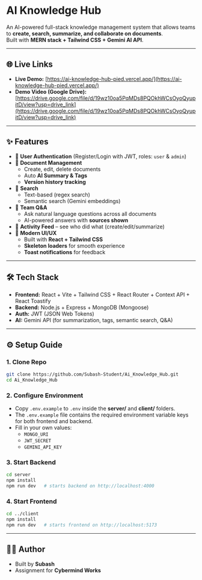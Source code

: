 
# AI Knowledge Hub

An AI-powered full-stack knowledge management system that allows teams to **create, search, summarize, and collaborate on documents**.  
Built with **MERN stack + Tailwind CSS + Gemini AI API**.

---

## 🌐 Live Links
- **Live Demo:** [https://ai-knowledge-hub-pied.vercel.app/](https://ai-knowledge-hub-pied.vercel.app/)  
- **Demo Video (Google Drive):** [https://drive.google.com/file/d/19wz10oa5PqMDs8PQOkhWCsOyoQyupitD/view?usp=drive_link](https://drive.google.com/file/d/19wz10oa5PqMDs8PQOkhWCsOyoQyupitD/view?usp=drive_link)

---

## ✨ Features

- 🔐 **User Authentication** (Register/Login with JWT, roles: `user` & `admin`)
- 📄 **Document Management**  
  - Create, edit, delete documents  
  - Auto **AI Summary & Tags**  
  - **Version history tracking**  
- 🔎 **Search**  
  - Text-based (regex search)  
  - Semantic search (Gemini embeddings)  
- 🤝 **Team Q&A**  
  - Ask natural language questions across all documents  
  - AI-powered answers with **sources shown**  
- 📝 **Activity Feed** – see who did what (create/edit/summarize)  
- 🎨 **Modern UI/UX**  
  - Built with **React + Tailwind CSS**  
  - **Skeleton loaders** for smooth experience  
  - **Toast notifications** for feedback  

---

## 🛠️ Tech Stack

- **Frontend:** React + Vite + Tailwind CSS + React Router + Context API + React Toastify  
- **Backend:** Node.js + Express + MongoDB (Mongoose)  
- **Auth:** JWT (JSON Web Tokens)  
- **AI:** Gemini API (for summarization, tags, semantic search, Q&A)  

---

## ⚙️ Setup Guide

### 1. Clone Repo
```bash
git clone https://github.com/Subash-Student/Ai_Knowledge_Hub.git
cd Ai_Knowledge_Hub
```

### 2. Configure Environment
- Copy `.env.example` to `.env` inside the **server/** and **client/** folders.  
- The `.env.example` file contains the required environment variable keys for both frontend and backend.  
- Fill in your own values:
  - `MONGO_URI`
  - `JWT_SECRET`
  - `GEMINI_API_KEY`

### 3. Start Backend
```bash
cd server
npm install
npm run dev   # starts backend on http://localhost:4000
```

### 4. Start Frontend
```bash
cd ../client
npm install
npm run dev   # starts frontend on http://localhost:5173
```

---

## 👨‍💻 Author

- Built by **Subash**  
- Assignment for **Cybermind Works**
